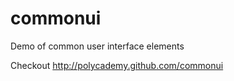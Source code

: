 commonui
========

Demo of common user interface elements

Checkout http://polycademy.github.com/commonui